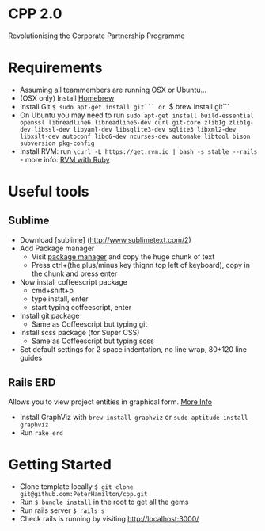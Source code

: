# CPP 2.0
Revolutionising the Corporate Partnership Programme

Requirements
============

* Assuming all teammembers are running OSX or Ubuntu...
* (OSX only) Install [Homebrew](http://mxcl.github.com/homebrew/)
* Install Git ``$ sudo apt-get install git``` or ``$ brew install git```
* On Ubuntu you may need to run ``sudo apt-get install build-essential openssl libreadline6 libreadline6-dev curl git-core zlib1g zlib1g-dev libssl-dev libyaml-dev libsqlite3-dev sqlite3 libxml2-dev libxslt-dev autoconf libc6-dev ncurses-dev automake libtool bison subversion pkg-config``
* Install RVM: run ``\curl -L https://get.rvm.io | bash -s stable --rails`` - more info: [RVM with Ruby](https://rvm.io/rvm/install/)


Useful tools
============

Sublime
-------
* Download [sublime] (http://www.sublimetext.com/2)
* Add Package manager
  * Visit [package manager](http://wbond.net/sublime_packages/package_control/installation) and copy the huge chunk of text
  * Press ctrl+(the plus/minus key thignn top left of keyboard), copy in the chunk and press enter
* Now install coffeescript package
  * cmd+shift+p
  * type install, enter
  * start typing coffeescript, enter
* Install git package
  * Same as Coffeescript but typing git
* Install scss package (for Super CSS)
  * Same as Coffeescript but typing scss
* Set default settings for 2 space indentation, no line wrap, 80+120 line guides

Rails ERD
---------
Allows you to view project entities in graphical form. [More Info](http://rails-erd.rubyforge.org/install.html)

* Install GraphViz with `brew install graphviz` or `sudo aptitude install graphviz`
* Run `rake erd`


Getting Started
===============

* Clone template locally ```$ git clone git@github.com:PeterHamilton/cpp.git```
* Run ```$ bundle install``` in the root to get all the gems
* Run rails server ```$ rails s```
* Check rails is running by visiting [http://localhost:3000/](http://localhost:3000/)